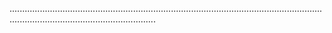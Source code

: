 ......................................................................................................................................................................................
